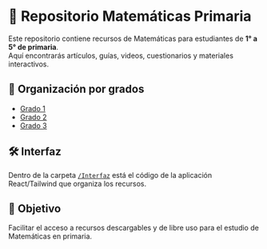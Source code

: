 # 📘 Repositorio Matemáticas Primaria

Este repositorio contiene recursos de Matemáticas para estudiantes de **1° a 5° de primaria**.  
Aquí encontrarás artículos, guías, videos, cuestionarios y materiales interactivos.

## 📂 Organización por grados
- [Grado 1](./Grado-1)
- [Grado 2](./Grado-2)
- [Grado 3](./Grado-3)

## 🛠 Interfaz
Dentro de la carpeta [`/Interfaz`](./Interfaz) está el código de la aplicación React/Tailwind que organiza los recursos.

## 🎯 Objetivo
Facilitar el acceso a recursos descargables y de libre uso para el estudio de Matemáticas en primaria.
